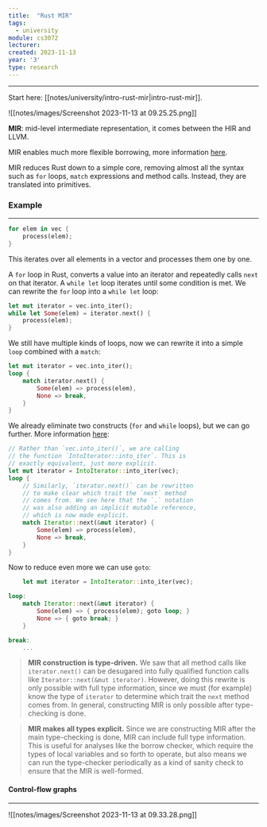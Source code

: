 ```yaml
---
title:  "Rust MIR"
tags:
  - university
module: cs3072
lecturer:
created: 2023-11-13
year: '3'
type: research
---
```

---
Start here: [[notes/university/intro-rust-mir|intro-rust-mir]].

![[notes/images/Screenshot 2023-11-13 at 09.25.25.png]]

**MIR**: mid-level intermediate representation, it comes between the HIR and LLVM.

MIR enables much more flexible borrowing, more information [here](https://github.com/rust-lang/rfcs/issues/811).

MIR reduces Rust down to a simple core, removing almost all the syntax such as `for` loops, `match` expressions and method calls. Instead, they are translated into primitives.

### Example
---
```rust
for elem in vec {
    process(elem);
}
```

This iterates over all elements in a vector and processes them one by one.

A `for` loop in Rust, converts a value into an iterator and repeatedly calls `next` on that iterator. A `while let` loop iterates until some condition is met. We can rewrite the `for` loop into a `while let` loop:

```rust
let mut iterator = vec.into_iter();
while let Some(elem) = iterator.next() {
    process(elem);
}
```

We still have multiple kinds of loops, now we can rewrite it into a simple `loop` combined with a `match`:

```rust
let mut iterator = vec.into_iter();
loop {
    match iterator.next() {
        Some(elem) => process(elem),
        None => break,
    }
}
```

We already eliminate two constructs (`for` and `while` loops), but we can go further. More information [here](https://blog.rust-lang.org/2016/04/19/MIR.html):

```rust
// Rather than `vec.into_iter()`, we are calling
// the function `IntoIterator::into_iter`. This is
// exactly equivalent, just more explicit.
let mut iterator = IntoIterator::into_iter(vec);
loop {
    // Similarly, `iterator.next()` can be rewritten
    // to make clear which trait the `next` method
    // comes from. We see here that the `.` notation
    // was also adding an implicit mutable reference,
    // which is now made explicit.
    match Iterator::next(&mut iterator) {
        Some(elem) => process(elem),
        None => break,
    }
}
```

Now to reduce even more we can use `goto`:

```rust
    let mut iterator = IntoIterator::into_iter(vec);

loop:
    match Iterator::next(&mut iterator) {
        Some(elem) => { process(elem); goto loop; }
        None => { goto break; }
    }

break:
    ...
```

> **MIR construction is type-driven.** We saw that all method calls like `iterator.next()` can be desugared into fully qualified function calls like `Iterator::next(&mut iterator)`. However, doing this rewrite is only possible with full type information, since we must (for example) know the type of `iterator` to determine which trait the `next` method comes from. In general, constructing MIR is only possible after type-checking is done.

> **MIR makes all types explicit.** Since we are constructing MIR after the main type-checking is done, MIR can include full type information. This is useful for analyses like the borrow checker, which require the types of local variables and so forth to operate, but also means we can run the type-checker periodically as a kind of sanity check to ensure that the MIR is well-formed.

#### Control-flow graphs
---
![[notes/images/Screenshot 2023-11-13 at 09.33.28.png]]


